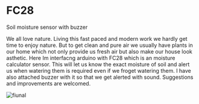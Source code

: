 # FC28
Soil moisture sensor with buzzer

We all love nature. Living this fast paced and modern work we hardly get time to enjoy nature. But to get clean and pure air we usually have plants in our home which not only provide us fresh air but also make our house look asthetic. 
Here Im interfacng arduino with FC28 which is an moisture calculator sensor. This will let us know the exact moisture of soil and alert us when watering them is required even if we froget watering them. I have also attached buzzer with it so that we get alerted with sound.
Suggestions and improvements are welcomed.


![fiunal](https://user-images.githubusercontent.com/96690206/147569606-2d463417-4c93-4b4f-a6d3-effc082ac910.jpg)
